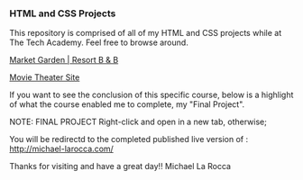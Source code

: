 ### HTML and CSS Projects


This repository is comprised of all of my HTML and CSS projects while at The Tech Academy.
Feel free to browse around.

[Market Garden | Resort B & B](https://github.com/Michael1388/HTML_CSS_projects/blob/main/COURSEWORK/BOOTSTRAP/Basic_HTML_Website/PROJECT/index.html)

[Movie Theater Site](https://github.com/Michael1388/HTML_CSS_projects/blob/main/COURSEWORK/BOOTSTRAP/Bootstrap4_project/academy_cinemas.html)

If you want to see the conclusion of this specific course,
below is a highlight of what the course enabled me to complete, my "Final Project".

NOTE: 
FINAL PROJECT
Right-click and open in a new tab, otherwise;

You will be redirectd to the completed published live version of : http://michael-larocca.com/

Thanks for visiting and have a great day!!
Michael La Rocca
